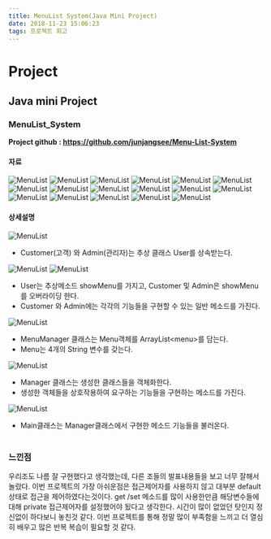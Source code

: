 ```yaml
---
title: MenuList System(Java Mini Project)
date: 2018-11-23 15:06:23
tags: 프로젝트 회고
---
```


# Project
## Java mini Project

### MenuList_System
**Project github : https://github.com/junjangsee/Menu-List-System**
#### 자료
![MenuList](/images/Project/MenuList/MenuList_System01.png)
![MenuList](/images/Project/MenuList/MenuList_System02.png)
![MenuList](/images/Project/MenuList/MenuList_System03.png)
![MenuList](/images/Project/MenuList/MenuList_System04.png)
![MenuList](/images/Project/MenuList/MenuList_System05.png)
![MenuList](/images/Project/MenuList/MenuList_System06.png)
![MenuList](/images/Project/MenuList/MenuList_System07.png)
![MenuList](/images/Project/MenuList/MenuList_System08.png)
![MenuList](/images/Project/MenuList/MenuList_System09.png)
![MenuList](/images/Project/MenuList/MenuList_System10.png)
![MenuList](/images/Project/MenuList/MenuList_System11.png)
![MenuList](/images/Project/MenuList/MenuList_System12.png)
![MenuList](/images/Project/MenuList/MenuList_System13.png)
![MenuList](/images/Project/MenuList/MenuList_System14.png)
![MenuList](/images/Project/MenuList/MenuList_System15.png)
![MenuList](/images/Project/MenuList/MenuList_System16.png)
![MenuList](/images/Project/MenuList/MenuList_System17.png)

#### 상세설명
![MenuList](/images/Project/MenuList/MenuList_System18.png)
- Customer(고객) 와 Admin(관리자)는 추상 클래스 User를 상속받는다.

![MenuList](/images/Project/MenuList/MenuList_System19.png)
![MenuList](/images/Project/MenuList/MenuList_System20.png)
- User는 추상메소드 showMenu를 가지고, Customer 및 Admin은 showMenu를 오버라이딩 한다.
- Customer 와 Admin에는 각각의 기능들을 구현할 수 있는 일반 메소드를 가진다.

![MenuList](/images/Project/MenuList/MenuList_System21.png)
- MenuManager 클래스는 Menu객체를 ArrayList<menu\>를 담는다.
- Menu는 4개의 String 변수를 갖는다.

![MenuList](/images/Project/MenuList/MenuList_System23.png)
- Manager 클래스는 생성한 클래스들을 객체화한다.
- 생성한 객체들을 상호작용하여 요구하는 기능들을 구현하는 메소드를 가진다.

![MenuList](/images/Project/MenuList/MenuList_System24.png)
- Main클래스는 Manager클래스에서 구현한 메소드 기능들을 불러온다.
<br><br>

### 느낀점
우리조도 나름 잘 구현했다고 생각했는데, 다른 조들의 발표내용들을 보고 너무 잘해서 놀랐다.
이번 프로젝트의 가장 아쉬운점은 접근제어자를 사용하지 않고 대부분 default 상태로 접근을 제어하였다는것이다. 
get /set 메소드를 많이 사용한만큼 해당변수들에 대해 private 접근제어자를 설정했어야 됬다고 생각한다. 
시간이 많이 없었던 탓인지 정신없이 하다보니 놓친것 같다. 
이번 프로젝트를 통해 정말 많이 부족함을 느끼고 더 열심히 배우고 많은 반복 복습이 필요할 것 같다.
<br><br>


